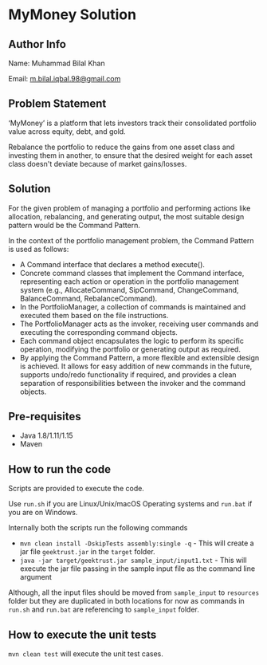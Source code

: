 # MyMoney Solution

## Author Info
Name: Muhammad Bilal Khan

Email: m.bilal.iqbal.98@gmail.com

## Problem Statement
‘MyMoney’ is a platform that lets investors track their consolidated portfolio value across equity, debt, and gold.

Rebalance the portfolio to reduce the gains from one asset class and investing them in another, to ensure that the desired weight for each asset class doesn't deviate because of market gains/losses.

## Solution
For the given problem of managing a portfolio and performing actions like allocation, rebalancing, and generating output, the most suitable design pattern would be the Command Pattern.

In the context of the portfolio management problem, the Command Pattern is used as follows:

* A Command interface that declares a method execute().
* Concrete command classes that implement the Command interface, representing each action or operation in the portfolio management system (e.g., AllocateCommand, SipCommand, ChangeCommand, BalanceCommand, RebalanceCommand).
* In the PortfolioManager, a collection of commands is maintained and executed them based on the file instructions.
* The PortfolioManager acts as the invoker, receiving user commands and executing the corresponding command objects.
* Each command object encapsulates the logic to perform its specific operation, modifying the portfolio or generating output as required.
* By applying the Command Pattern, a more flexible and extensible design is achieved. It allows for easy addition of new commands in the future, supports undo/redo functionality if required, and provides a clean separation of responsibilities between the invoker and the command objects.

## Pre-requisites
* Java 1.8/1.11/1.15
* Maven

## How to run the code

Scripts are provided to execute the code. 

Use `run.sh` if you are Linux/Unix/macOS Operating systems and `run.bat` if you are on Windows.

Internally both the scripts run the following commands 

 * `mvn clean install -DskipTests assembly:single -q` - This will create a jar file `geektrust.jar` in the `target` folder.
 * `java -jar target/geektrust.jar sample_input/input1.txt` - This will execute the jar file passing in the sample input file as the command line argument

Although, all the input files should be moved from `sample_input` to `resources` folder but they are duplicated in both locations for now as commands in `run.sh` and `run.bat` are referencing to `sample_input` folder.

## How to execute the unit tests

 `mvn clean test` will execute the unit test cases.
